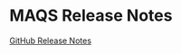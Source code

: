 # MAQS Release Notes
[GitHub Release Notes](https://github.com/CognizantOpenSource/maqs-dotnet/releases)